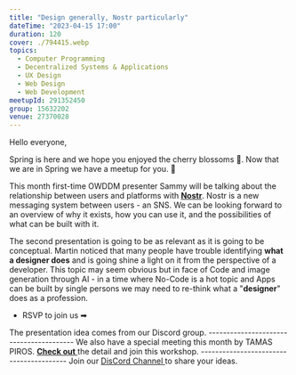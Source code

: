 ```yaml
---
title: "Design generally, Nostr particularly"
dateTime: "2023-04-15 17:00"
duration: 120
cover: ./794415.webp
topics:
  - Computer Programming
  - Decentralized Systems & Applications
  - UX Design
  - Web Design
  - Web Development
meetupId: 291352450
group: 15632202
venue: 27370028
---
```


Hello everyone,

Spring is here and we hope you enjoyed the cherry blossoms 🌸. Now that we are in Spring we have a meetup for you. 🌱

This month first-time OWDDM presenter Sammy will be talking about the relationship between users and platforms with **[Nostr](https://nostr.com/)**. Nostr is a new messaging system between users - an SNS. We can be looking forward to an overview of why it exists, how you can use it, and the possibilities of what can be built with it.

The second presentation is going to be as relevant as it is going to be conceptual. Martin noticed that many people have trouble identifying **what a designer does** and is going shine a light on it from the perspective of a developer. This topic may seem obvious but in face of Code and image generation through AI - in a time where No-Code is a hot topic and Apps can be built by single persons we may need to re-think what a "**designer**" does as a profession.

- RSVP to join us ➡

The presentation idea comes from our Discord group.
\-\-\-\-\-\-\-\-\-\-\-\-\-\-\-\-\-\-\-\-\-\-\-\-\-\-\-\-\-\-\-\-\-\-\-\-\-\-\-\-
We also have a special meeting this month by TAMAS PIROS.
**[Check out](https://www.meetup.com/osaka-web-designers-and-developers-meetup/events/292146517/)**[ ](https://www.meetup.com/osaka-web-designers-and-developers-meetup/events/292146517/)the detail and join this workshop.
\-\-\-\-\-\-\-\-\-\-\-\-\-\-\-\-\-\-\-\-\-\-\-\-\-\-\-\-\-\-\-\-\-\-\-\-\-\-\-\-
Join our [DisCord Channel ](https://discord.gg/D4XaVAyQ)to share your ideas.
